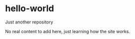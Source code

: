 # hello-world
Just another repository

No real content to add here, just learning how the site works.
